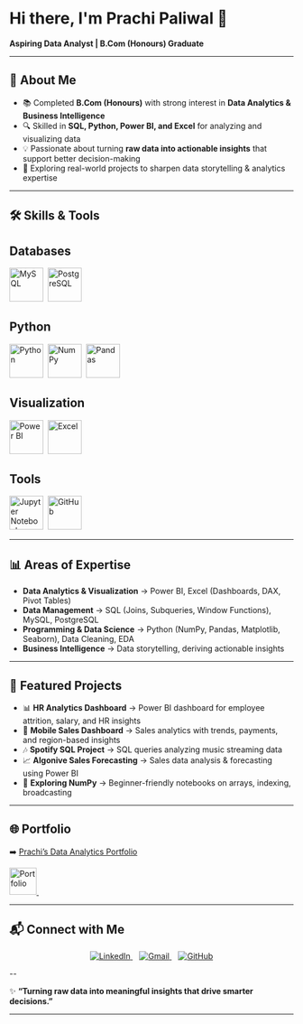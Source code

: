 # Hi there, I'm **Prachi Paliwal** 👋  

**Aspiring Data Analyst | B.Com (Honours) Graduate**  

---

## 🌟 About Me  

- 📚 Completed **B.Com (Honours)** with strong interest in **Data Analytics & Business Intelligence**  
- 🔍 Skilled in **SQL, Python, Power BI, and Excel** for analyzing and visualizing data  
- 💡 Passionate about turning **raw data into actionable insights** that support better decision-making  
- 🚀 Exploring real-world projects to sharpen data storytelling & analytics expertise  

---

## 🛠️ Skills & Tools  

<p align="center">

## Databases 
<img src="https://cdn.jsdelivr.net/gh/devicons/devicon/icons/mysql/mysql-original-wordmark.svg" title="MySQL" alt="MySQL" width="60" height="60"/>&nbsp;
<img src="https://cdn.jsdelivr.net/gh/devicons/devicon/icons/postgresql/postgresql-original-wordmark.svg" title="PostgreSQL" alt="PostgreSQL" width="60" height="60"/>&nbsp;

## Python 
<img src="https://cdn.jsdelivr.net/gh/devicons/devicon/icons/python/python-original-wordmark.svg" title="Python" alt="Python" width="60" height="60"/>&nbsp;
<img src="https://cdn.jsdelivr.net/gh/devicons/devicon/icons/numpy/numpy-original.svg" title="NumPy" alt="NumPy" width="60" height="60"/>&nbsp;
<img src="https://cdn.jsdelivr.net/gh/devicons/devicon/icons/pandas/pandas-original-wordmark.svg" title="Pandas" alt="Pandas" width="60" height="60"/>&nbsp;

## Visualization 
<img src="https://img.icons8.com/color/96/power-bi.png" title="Power BI" alt="Power BI" width="60" height="60"/>&nbsp;
<img src="https://img.icons8.com/color/96/microsoft-excel-2019--v1.png" title="Excel" alt="Excel" width="60" height="60"/>&nbsp;

## Tools
<img src="https://cdn.jsdelivr.net/gh/devicons/devicon/icons/jupyter/jupyter-original-wordmark.svg" title="Jupyter Notebook" alt="Jupyter Notebook" width="60" height="60"/>&nbsp;
<img src="https://cdn.jsdelivr.net/gh/devicons/devicon/icons/github/github-original-wordmark.svg" title="GitHub" alt="GitHub" width="60" height="60"/>&nbsp;

</p>  

---

## 📊 Areas of Expertise  

- **Data Analytics & Visualization** → Power BI, Excel (Dashboards, DAX, Pivot Tables)  
- **Data Management** → SQL (Joins, Subqueries, Window Functions), MySQL, PostgreSQL  
- **Programming & Data Science** → Python (NumPy, Pandas, Matplotlib, Seaborn), Data Cleaning, EDA  
- **Business Intelligence** → Data storytelling, deriving actionable insights  

---

## 📌 Featured Projects  

- 📊 **HR Analytics Dashboard** → Power BI dashboard for employee attrition, salary, and HR insights  
- 📱 **Mobile Sales Dashboard** → Sales analytics with trends, payments, and region-based insights  
- 🎶 **Spotify SQL Project** → SQL queries analyzing music streaming data  
- 📈 **Algonive Sales Forecasting** → Sales data analysis & forecasting using Power BI  
- 🐍 **Exploring NumPy** → Beginner-friendly notebooks on arrays, indexing, broadcasting  

---

## 🌐 Portfolio  

➡️ [Prachi’s Data Analytics Portfolio](https://prachi-portfolio.web.app/)  
  
  <a href="https://prachi-portfolio.web.app/" target="_blank">
    <img src="https://img.icons8.com/external-itim2101-flat-itim2101/64/external-portfolio-professional-avatar-itim2101-flat-itim2101.png" 
    alt="Portfolio" width="48"/>
  </a>&nbsp;&nbsp;
  

---
## 📬 Connect with Me  

<p align="center">
  <a href="https://www.linkedin.com/in/prachi-paliwal" target="_blank">
    <img src="https://img.icons8.com/color/48/000000/linkedin.png" alt="LinkedIn"/>
  </a>&nbsp;&nbsp;
  
  <a href="mailto:prachi@example.com">
    <img src="https://img.icons8.com/color/48/000000/gmail-new.png" alt="Gmail"/>
  </a>&nbsp;&nbsp;
  <a href="https://github.com/Prachi005748" target="_blank">
    <img src="https://img.icons8.com/ios-glyphs/48/000000/github.png" alt="GitHub"/>
  </a>
</p>

--

✨ **“Turning raw data into meaningful insights that drive smarter decisions.”**  

---

